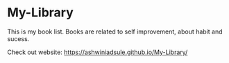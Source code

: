 # My-Library
This is my book list. Books are related to self improvement, about habit and sucess.

Check out website: https://ashwiniadsule.github.io/My-Library/
